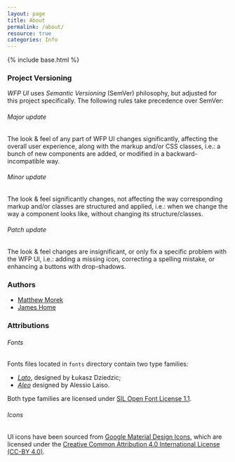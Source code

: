 ```yaml
---
layout: page
title: About
permalink: /about/
resource: true
categories: Info
---
```

{% include base.html %}

### Project Versioning
_WFP UI_ uses _Semantic Versioning_ (SemVer) philosophy, but adjusted for this project specifically. The following rules take precedence over SemVer:

###### Major update
The look & feel of any part of WFP UI changes significantly, affecting the overall user experience, along with the markup and/or CSS classes, i.e.: a bunch of new components are added, or modified in a backward-incompatible way.

###### Minor update
The look & feel significantly changes, not affecting the way corresponding markup and/or classes are structured and applied, i.e.: when we change the way a component looks like, without changing its structure/classes.

###### Patch update
The look & feel changes are insignificant, or only fix a specific problem with the WFP UI, i.e.: adding a missing icon, correcting a spelling mistake, or enhancing a buttons with drop-shadows.

### Authors
- [Matthew Morek](https://github.com/matthewmorek)
- [James Home](https://github.com/jrah)

### Attributions

###### Fonts
Fonts files located in `fonts` directory contain two type families:

- [*Lato*](https://www.google.com/fonts/specimen/Lato), designed by Łukasz Dziedzic;
- [*Aleo*](http://www.fontfabric.com/aleo-free-font/) designed by Alessio Laiso.

Both type families are licensed under [SIL Open Font License 1.1](http://scripts.sil.org/OFL).

###### Icons
UI icons have been sourced from [Google Material Design Icons](https://github.com/google/material-design-icons), which are licensed under the [Creative Common Attribution 4.0 International License (CC-BY 4.0)](http://creativecommons.org/licenses/by/4.0/).
